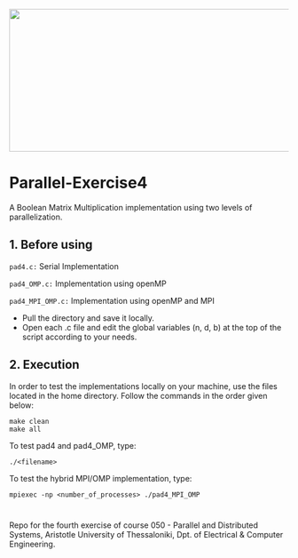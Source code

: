 <p align="center">
  <img width="600" height="257" src="https://i.imgur.com/7LkJXSC.png">
</p>

# Parallel-Exercise4

A Boolean Matrix Multiplication implementation using two levels of parallelization.

## **1. Before using**
`pad4.c:` Serial Implementation

`pad4_OMP.c:` Implementation using openMP

`pad4_MPI_OMP.c:` Implementation using openMP and MPI

* Pull the directory and save it locally.
* Open each .c file and edit the global variables (n, d, b) at the top of the script according to your needs.


## **2. Execution**

In order to test the implementations locally on your machine, use the files located in the home directory. Follow the commands in the order given below:

```
make clean
make all
```

To test pad4 and pad4_OMP, type:
```
./<filename>
```

To test the hybrid MPI/OMP implementation, type:
```
mpiexec -np <number_of_processes> ./pad4_MPI_OMP
```

#


Repo for the fourth exercise of course 050 - Parallel and Distributed Systems, Aristotle University of Thessaloniki, Dpt. of Electrical & Computer Engineering.
